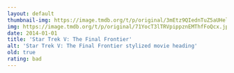 ```yaml
---
layout: default
thumbnail-img: https://image.tmdb.org/t/p/original/3mEtz9QIednTuZ5aUHel70IEkBz.png
img: https://image.tmdb.org/t/p/original/71YocT3lTRVpippznEMThfFoQcx.jpg
date: 2014-01-01
title: 'Star Trek V: The Final Frontier'
alt: 'Star Trek V: The Final Frontier stylized movie heading'
old: true
rating: bad
---
```

